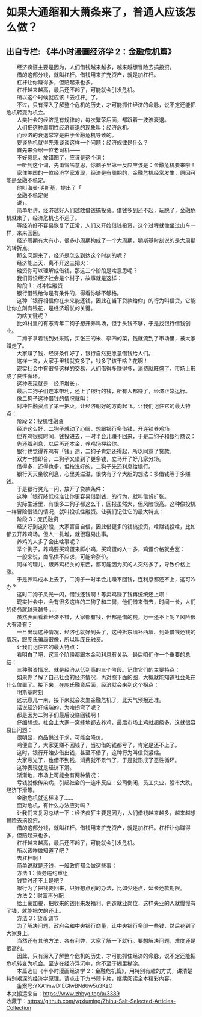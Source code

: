 # 如果大通缩和大萧条来了，普通人应该怎么做？  
## 出自专栏: 《半小时漫画经济学 2：金融危机篇》  
&emsp;&emsp;经济疯狂主要是因为，人们借钱越来越多，越来越想冒险去搞投资。  
&emsp;&emsp;借的这部分钱，就叫杠杆。借钱用来扩充资产，就是加杠杆。  
&emsp;&emsp;杠杆让你赚得多，但赔起来也多。  
&emsp;&emsp;杠杆越来越高，最后还不起了，可能就会引发危机。  
&emsp;&emsp;所以这个时候就应该「去杠杆」了。  
&emsp;&emsp;不过，只有深入了解整个危机的历史，才可能抓住经济的命脉，说不定还能把危机转变为机会。  
&emsp;&emsp;人类社会的经济是有规律的，每次繁荣后面，都跟着一波波衰退。  
&emsp;&emsp;人们把这种周期性经济衰退的现象叫：经济危机。  
&emsp;&emsp;而经济的衰退常常是由于金融危机导致的。  
&emsp;&emsp;要谈危机就得先来谈谈这样一个问题：经济规律是什么？  
&emsp;&emsp;首先来介绍一位老司机——  
&emsp;&emsp;不好意思，放错图了，应该是这个词：  
&emsp;&emsp;一听到这个词，先甭管啥意思，你脑子里第一反应应该是：金融危机要来啦！  
&emsp;&emsp;家住美国的一位经济学家发现，经济是有周期的，金融危机经常发生，原因可能是金融不稳定。  
&emsp;&emsp;他叫海曼·明斯基，提出了「  
&emsp;&emsp;金融不稳定假  
&emsp;&emsp;说」。  
&emsp;&emsp;简单地讲，经济越好人们越敢借钱搞投资。借钱多到还不起，玩脱了，金融危机就来了，经济危机也不远了。  
&emsp;&emsp;等经济好不容易恢复了正常，人们又开始借钱投资，这个过程就像坐过山车一样，来来回回。  
&emsp;&emsp;经济周期有大有小，很多小周期构成了一个大周期，明斯基时刻说的是大周期的转折点。  
&emsp;&emsp;那么问题来了，经济是怎么到达这个时刻的呢？  
&emsp;&emsp;经济能上天，离不开这三把火：  
&emsp;&emsp;融资你可以理解成借钱，那这三个阶段是啥意思呢？  
&emsp;&emsp;我们假设经济社会是个村子，故事就是这样：  
&emsp;&emsp;阶段 1：对冲性融资  
&emsp;&emsp;银行借钱给你是有条件的，得看你够不够格。  
&emsp;&emsp;这种「银行相信你在未来能还钱，因此在当下贷款给你」的行为叫信贷，它能让你立刻有钱花，是经济增长的关键。  
&emsp;&emsp;为啥关键呢？  
&emsp;&emsp;比如村里的有志青年二狗子想开养鸡场，但手头钱不够，于是找银行借钱创业。  
&emsp;&emsp;二狗子拿着钱到处采购，买张三的米、李四的菜，钱就流到了市场里，被大家赚走了。  
&emsp;&emsp;大家赚了钱，经济条件好了，银行自然更愿意借钱给人们。  
&emsp;&emsp;这样一来，大家手里钱就变多了，钱多了该干啥？花啊！  
&emsp;&emsp;现实社会中有很多这样的交易，人们借得多赚得多，消费就旺盛了，市场上形成了良性循环。  
&emsp;&emsp;这种表现就是「经济增长」。  
&emsp;&emsp;最后二狗子们连本带利，还上了银行的钱，所有人都赚了，经济正常运行。  
&emsp;&emsp;像二狗子这种借钱的情况就叫：  
&emsp;&emsp;对冲性融资点了第一把火，让经济朝好的方向起飞。让我们记住它的最大特点：  
&emsp;&emsp;阶段 2：投机性融资  
&emsp;&emsp;经济这么好，二狗子就动了心眼，想跟银行多借钱，开连锁养鸡场。  
&emsp;&emsp;但养鸡很费时间，钱投进去，一时半会儿赚不回来，于是二狗子和银行商议：  
&emsp;&emsp;先还着利息，以后再还本金，养鸡场押给你。  
&emsp;&emsp;银行也觉得养鸡有「钱」途，二狗子肯定还得起，所以同意了贷款。  
&emsp;&emsp;双方一拍即合，二狗子又借到了更多钱，立马开了好几家分场。  
&emsp;&emsp;借得多，还得也多，但按说好的，二狗子先还利息给银行。  
&emsp;&emsp;银行天天坐收利息，心里美滋滋，很快有了个大胆的想法：多借钱等于多赚钱。  
&emsp;&emsp;于是银行灵光一闪，放开了贷款条件：  
&emsp;&emsp;这种「银行降低标准让你更容易借到钱」的行为，就叫信贷扩张。  
&emsp;&emsp;实际生活里，有很多二狗子都这么干，回报虽然大，但风险很高。这种像投机一样冒险借钱的情况，就叫投机性融资。让我们记住它的最大特点：  
&emsp;&emsp;阶段 3：庞氏融资  
&emsp;&emsp;经济好到这阶段，大家盲目自信，因此借更多的钱搞投资，啥赚钱投啥，比如都去开养鸡场。但人一扎堆，就很容易出事。  
&emsp;&emsp;养鸡的人多了会出啥事呢？  
&emsp;&emsp;举个例子，养鸡要买鸡蛋来孵小鸡，买鸡蛋的人一多，鸡蛋价格就会涨：  
&emsp;&emsp;一般来说，商品供不应求，可能会涨价。  
&emsp;&emsp;同样的理儿，跟养鸡相关的东西，都可能因为买的人突然多了，导致价格上涨。  
&emsp;&emsp;于是养鸡成本上去了，二狗子一时半会儿赚不回钱，连利息都还不上，这可咋办？  
&emsp;&emsp;这时二狗子灵光一闪，借钱还钱啊！等卖鸡赚了钱再统统还上呗！  
&emsp;&emsp;现实社会中，会有很多这样的二狗子和二舅，他们借来借去，时间一长，人们的债务就越来越多……  
&emsp;&emsp;虽然表面看着经济不错，大家都有钱，但都是借的钱，万一还不上呢？风险很大有没有？  
&emsp;&emsp;一旦出现这种情况，经济也就好到头了，这种拆东墙补西墙、到处借钱还钱的情况，跟庞氏骗局很像，所以叫庞氏融资。  
&emsp;&emsp;让我们记住它的最大特点：  
&emsp;&emsp;看明白了吧，这三个阶段都跟本金和利息有关系。最后咱们作一个重要的总结：  
&emsp;&emsp;三种融资情况，就是经济从低到高的三个阶段。记住它们的主要特点：  
&emsp;&emsp;如果你了解了自己社会的经济情况，再对照下面的图，大概就能知道社会处在什么位置了。接下来，在庞氏融资后面，经济就会来到这个拐点：  
&emsp;&emsp;明斯基时刻  
&emsp;&emsp;这玩意儿一来，接下来就会发生金融危机了，比天气预报还准。  
&emsp;&emsp;话说经济好端端的，为啥拐弯了呢？  
&emsp;&emsp;都是因为二狗子们最后没赚回钱啊！  
&emsp;&emsp;仔细想想，社会上大家一窝蜂地都去养鸡，最后市场上鸡就超级多，这就很容易出问题：  
&emsp;&emsp;很明显，商品供过于求，可能会降价。  
&emsp;&emsp;鸡便宜了，大家更赚不回钱了，当初借的钱都亏了，肯定是还不上了。  
&emsp;&emsp;这时，银行开始少借出钱，甚至不借了，这种行为叫信贷紧缩。  
&emsp;&emsp;大家亏光了，也借不到钱，消费就不景气了，于是就形成了恶性循环。  
&emsp;&emsp;这种表现就是经济下滑。  
&emsp;&emsp;渐渐地，市场上可能会有两种情况：  
&emsp;&emsp;亏钱就像传染病，引起社会的一连串反应：公司倒闭，员工失业，股市大跌，经济下滑等。  
&emsp;&emsp;金融危机就这样来了……  
&emsp;&emsp;面对危机，有什么办法应对吗？  
&emsp;&emsp;让我们来复习总结一下：经济疯狂主要是因为，人们借钱越来越多，越来越想冒险去搞投资。  
&emsp;&emsp;借的这部分钱，就叫杠杆。借钱用来扩充资产，就是加杠杆。杠杆让你赚得多，但赔起来也多。  
&emsp;&emsp;杠杆越来越高，最后还不起了，可能就会引发危机。  
&emsp;&emsp;所以该咋做知道了吧？  
&emsp;&emsp;去杠杆啊！  
&emsp;&emsp;简单说就是还钱，一般政府都会做这些事：  
&emsp;&emsp;方法 1：债务违约重组  
&emsp;&emsp;钱暂时还不上是吧？  
&emsp;&emsp;银行为了把钱要回来，只好想点别的办法，比如少还点，延长还款期限。  
&emsp;&emsp;方法 2：财富再分配  
&emsp;&emsp;给土豪加税，把收来的钱用来发福利、创造就业岗位，这样失业的人就慢慢有了钱，就能把欠的还上。  
&emsp;&emsp;方法 3：货币调节  
&emsp;&emsp;为了解决问题，政府会和中央银行商量，让中央银行多印一些钱，然后花到了大家身上。  
&emsp;&emsp;当然还有其他方法，各有利弊，大家了解一下就行。要想解决问题，难度还是很高的。  
&emsp;&emsp;因此，只有深入了解整个危机的历史，才可能抓住经济的命脉，说不定还能把危机转变为机会。至少在经济浮沉中，你不至于糊里糊涂。  
&emsp;&emsp;本篇选自《半小时漫画经济学 2：金融危机篇》，用特别有趣的方式，讲清楚特别艰深的经济学原理。请点击下方书籍卡片，继续阅读全本精彩内容。  
&emsp;&emsp;备案号:YXA1mwD1EGIwBNd6w5u3KzO  
本文搬运来自：https://www.zhbyg.top/a/3389  
 收藏于：https://github.com/ygxiuming/Zhihu-Salt-Selected-Articles-Collection